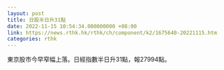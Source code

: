 ```yaml
---
layout: post
title: 日股半日升31點
date: 2022-11-15 10:54:34.000000000 +08:00
link: https://news.rthk.hk/rthk/ch/component/k2/1675640-20221115.htm
categories: rthk
---
```


東京股市今早窄幅上落。日經指數半日升31點，報27994點。
